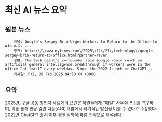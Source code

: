 # 최신 AI 뉴스 요약

## 원본 뉴스
		제목: Google’s Sergey Brin Urges Workers to Return to the Office to Win A.I. ...
		링크: https:\/\/www.nytimes.com\/2025\/02\/27\/technology\/google-sergey-brin-return-to-office.html?partner=naver
		설명: The tech giant’s co-founder said Google could reach an artificial general intelligence breakthrough if workers were in the office “at least” every weekday. Since the 2022 launch of ChatGPT... 
		게시일: Fri, 28 Feb 2025 04:50:00 +0900


## 요약
2025년, 구글 공동 창업자 세르게이 브린은 직원들에게 \"매일\" 사무실 복귀를 촉구하며, 이를 통해 인공 일반 지능(AGI) 개발에서 획기적인 발전을 이룰 수 있다고 주장했다. 2022년 ChatGPT 출시 이후 경쟁 심화에 따른 전략으로 해석된다.
